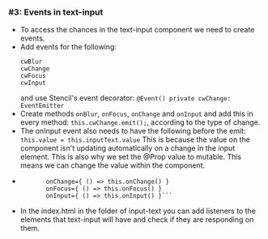### #3: Events in text-input

- To access the chances in the text-input component we need to create events. 
- Add events for the following:
  ```
  cwBlur
  cwChange
  cwFocus
  cwInput
  ```
  and use Stencil's event decorator:
  `@Event() private cwChange: EventEmitter` 
- Create methods `onBlur`, `onFocus`, `onChange` and `onInput` and add this in every method: `this.cwChange.emit();`, according to the type of change.
- The onInput event also needs to have the following before the emit:
  `this.value = this.inputText.value`
   This is because the value on the component isn't updating automatically on a change in the input element. This is also why we set the @Prop value to mutable. This means we can change the value within the component.
-  ```onBlur={ () => this.onBlur() }
          onChange={ () => this.onChange() }
          onFocus={ () => this.onFocus() }
          onInput={ () => this.onInput() }```
- In the index.html in the folder of input-text you can add listeners to the elements that text-input will have and check if they are responding on them.